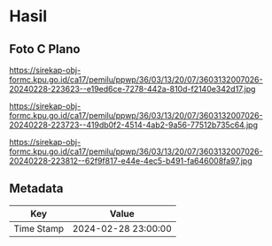# Hasil

## Foto C Plano

https://sirekap-obj-formc.kpu.go.id/ca17/pemilu/ppwp/36/03/13/20/07/3603132007026-20240228-223623--e19ed6ce-7278-442a-810d-f2140e342d17.jpg

https://sirekap-obj-formc.kpu.go.id/ca17/pemilu/ppwp/36/03/13/20/07/3603132007026-20240228-223723--419db0f2-4514-4ab2-9a56-77512b735c64.jpg

https://sirekap-obj-formc.kpu.go.id/ca17/pemilu/ppwp/36/03/13/20/07/3603132007026-20240228-223812--62f9f817-e44e-4ec5-b491-fa646008fa97.jpg


## Metadata

| Key        | Value               |
| ---------- | ------------------- |
| Time Stamp | 2024-02-28 23:00:00 |



